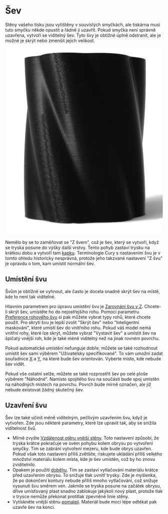 Šev
====
Stěny vašeho tisku jsou vytištěny v souvislých smyčkách, ale tiskárna musí tuto smyčku někde opustit a řádně ji uzavřít. Pokud smyčka není správně uzavřena, vytvoří se viditelný šev. Tyto švy je obtížné úplně odstranit, ale je možné je skrýt nebo zmenšit jejich velikost.

![Dlouhý svislý šev na povrchu](../../../articles/images/seam.jpg)

Nemělo by se to zaměňovat se "Z švem", což je šev, který se vytvoří, když se tryska posune do výšky další vrstvy. Tento pohyb zastaví trysku na krátkou dobu a vytvoří tam [kapku](blobs.md). Terminologie Cury s nastavením švu je v tomto ohledu historicky nesprávná, protože jeho takzvané nastavení "Z švu" je opravdu o tom, kam umístit normální šev.

Umístění švu
----
Švům je obtížné se vyhnout, ale často je docela snadné skrýt šev na místě, kde to není tak viditelné.

Hlavním parametrem pro úpravu umístění švu je [Zarovnání švu v Z](../shell/z_seam_type.md). Chcete-li skrýt šev, umístěte ho do nejostřejšího rohu. Pomocí parametru [Preference rohového švu](../shell/z_seam_corner.md) si pak můžete vybrat typy rohů, které chcete použít. Pro skrytí švu je lepší zvolit "Skrýt šev" nebo "Inteligentní maskování", které umístí šev do vnitřního rohu. Pokud váš model nemá vnitřní rohy, které lze skrýt, můžete vybrat "Vystavit šev" a umístit šev na špičatý vnější roh, kde je také méně viditelný než na jinak rovném povrchu.

Pokud automatické umístění nefunguje dobře, můžete se také rozhodnout umístit šev sami výběrem "Uživatelsky specifikované". To vám umožní zadat souřadnice [X](../shell/z_seam_x.md) a [Y](../shell/z_seam_y.md), na které bude šev orientován. Vyberte místo, kde nebude šev vidět.

Pokud vše ostatní selže, můžete se také rozprostřít šev po celé ploše výběrem "Náhodné". Namísto spojitého švu na součásti bude spoj umístěn na náhodných místech na povrchu. Povrch bude mírně označen, ale již nebude existovat žádný skutečný šev.

Uzavření švu
----
Šev lze také učinit méně viditelným, pečlivým uzavřením švu, když je vytvořen. Zde jsou některé parametry, které lze upravit tak, aby se snížila viditelnost švů.
* Mírně zvyšte [Vzdálenost otěru vnější stěny](../shell/wall_0_wipe_dist.md). Toto nastavení způsobí, že tryska krátce pokračuje ve svém pohybu kolem obrysu po vytvoření smyčky. Tím se zabrání vytvoření mezeru, kde bude obrys uzavřen. Pokud však toto nastavení příliš zvětšíte, riskujete ukládání příliš velkého množství materiálu kolem místa, kde je šev umístěn, což by ho znovu zviditelnilo.
* Opakem je použití [doběhu](../experimental/coasting_enable.md). Tím se zastaví vytlačování materiálu krátce před uzavřením obrysu. To snižuje tlak uvnitř trysky. Zde je myšlenka, že po dokončení kontury nebude příliš mnoho vytlačování, což snižuje vysunutí švu směrem ven. Jakmile se tryska posune na začátek obrysu, dříve umísťovaný plast snadno zablokuje jakýkoli nový plast, protože tlak v trysce nemůže překonat protitlak zpevněné linie stěny.
* Vytiskněte vnější stěnu [pomaleji](../speed/speed_wall_0.md). Materiál bude moci lépe odtékat pak uzavře šev na konci.
